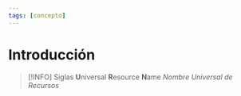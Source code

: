 ```yaml
---
tags: [concepto]
---
```


# Introducción
> [!INFO] Siglas
> **U**niversal **R**esource **N**ame
> *Nombre Universal de Recursos*
